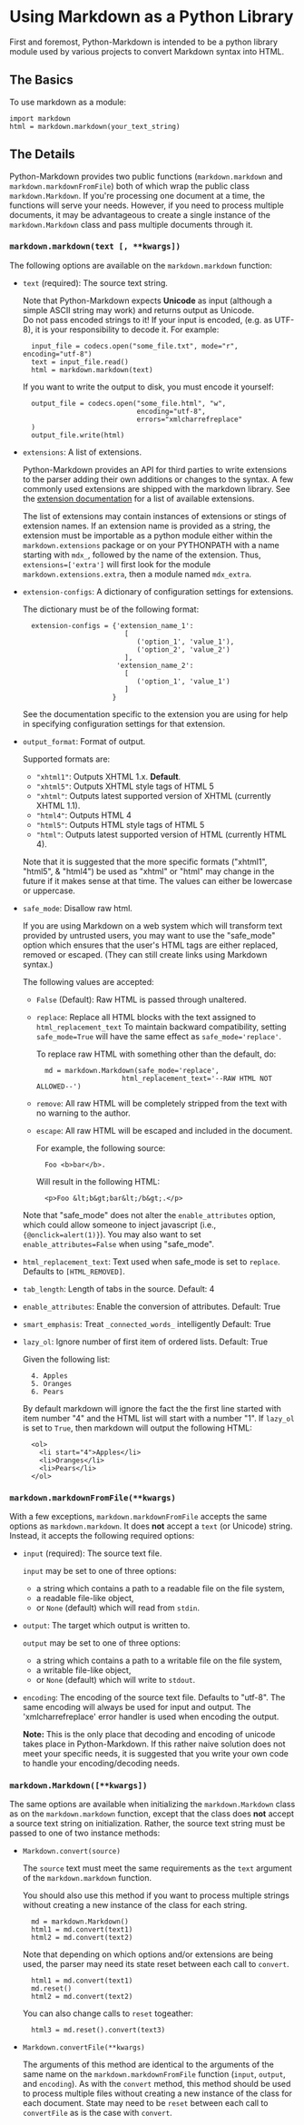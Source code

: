 Using Markdown as a Python Library
==================================

First and foremost, Python-Markdown is intended to be a python library module
used by various projects to convert Markdown syntax into HTML.

The Basics
----------

To use markdown as a module:

    import markdown
    html = markdown.markdown(your_text_string)

The Details
-----------

Python-Markdown provides two public functions (`markdown.markdown` and 
`markdown.markdownFromFile`) both of which wrap the public class
`markdown.Markdown`. If you're processing one document at a time, the
functions will serve your needs. However, if you need to process 
multiple documents, it may be advantageous to create a single instance 
of the `markdown.Markdown` class and pass multiple documents through it.

### `markdown.markdown(text [, **kwargs])`

The following options are available on the `markdown.markdown` function:

* `text` (required): The source text string.

    Note that Python-Markdown expects **Unicode** as input (although
    a simple ASCII string may work) and returns output as Unicode.  
    Do not pass encoded strings to it! If your input is encoded, (e.g. as 
    UTF-8), it is your responsibility to decode it.  For example:

        input_file = codecs.open("some_file.txt", mode="r", encoding="utf-8")
        text = input_file.read()
        html = markdown.markdown(text)

    If you want to write the output to disk, you must encode it yourself:

        output_file = codecs.open("some_file.html", "w", 
                                  encoding="utf-8", 
                                  errors="xmlcharrefreplace"
        )
        output_file.write(html)

* `extensions`: A list of extensions.

    Python-Markdown provides an API for third parties to write extensions to
    the parser adding their own additions or changes to the syntax. A few
    commonly used extensions are shipped with the markdown library. See
    the [extension documentation](extensions) for a list of available extensions.

    The list of extensions may contain instances of extensions or stings of
    extension names. If an extension name is provided as a string, the
    extension must be importable as a python module either within the 
    `markdown.extensions` package or on your PYTHONPATH with a name starting 
    with `mdx_`, followed by the name of the extension.  Thus, 
    `extensions=['extra']` will first look for the module 
    `markdown.extensions.extra`, then a module named `mdx_extra`. 

* `extension-configs`: A dictionary of configuration settings for extensions.

    The dictionary must be of the following format:

        extension-configs = {'extension_name_1': 
                               [
                                  ('option_1', 'value_1'),
                                  ('option_2', 'value_2')
                               ],
                             'extension_name_2':
                               [
                                  ('option_1', 'value_1')
                               ]
                            }
    See the documentation specific to the extension you are using for help in 
    specifying configuration settings for that extension.

* `output_format`: Format of output. 

    Supported formats are:

    * `"xhtml1"`: Outputs XHTML 1.x. **Default**.
    * `"xhtml5"`: Outputs XHTML style tags of HTML 5
    * `"xhtml"`: Outputs latest supported version of XHTML (currently XHTML 1.1).
    * `"html4"`: Outputs HTML 4
    * `"html5"`: Outputs HTML style tags of HTML 5
    * `"html"`: Outputs latest supported version of HTML (currently HTML 4).

    Note that it is suggested that the more specific formats ("xhtml1",
    "html5", & "html4") be used as "xhtml" or "html" may change in the future
    if it makes sense at that time. The values can either be lowercase or 
    uppercase.

* `safe_mode`: Disallow raw html.

    If you are using Markdown on a web system which will transform text 
    provided by untrusted users, you may want to use the "safe_mode" 
    option which ensures that the user's HTML tags are either replaced, 
    removed or escaped. (They can still create links using Markdown syntax.)

    The following values are accepted:

    * `False` (Default): Raw HTML is passed through unaltered.

    * `replace`: Replace all HTML blocks with the text assigned to 
      `html_replacement_text` To maintain backward compatibility, setting 
      `safe_mode=True` will have the same effect as `safe_mode='replace'`.   

        To replace raw HTML with something other than the default, do:

            md = markdown.Markdown(safe_mode='replace', 
                               html_replacement_text='--RAW HTML NOT ALLOWED--')

    * `remove`: All raw HTML will be completely stripped from the text with
      no warning to the author.

    * `escape`: All raw HTML will be escaped and included in the document.

        For example, the following source:

            Foo <b>bar</b>.

        Will result in the following HTML:

            <p>Foo &lt;b&gt;bar&lt;/b&gt;.</p>

    Note that "safe_mode" does not alter the `enable_attributes` option, which 
    could allow someone to inject javascript (i.e., `{@onclick=alert(1)}`). You 
    may also want to set `enable_attributes=False` when using "safe_mode".

* `html_replacement_text`: Text used when safe_mode is set to `replace`.
  Defaults to `[HTML_REMOVED]`.

* `tab_length`: Length of tabs in the source. Default: 4

* `enable_attributes`: Enable the conversion of attributes. Default: True

* `smart_emphasis`: Treat `_connected_words_` intelligently Default: True

* `lazy_ol`: Ignore number of first item of ordered lists. Default: True

    Given the following list:

        4. Apples
        5. Oranges
        6. Pears

    By default markdown will ignore the fact the the first line started 
    with item number "4" and the HTML list will start with a number "1".
    If `lazy_ol` is set to `True`, then markdown will output the following
    HTML:

        <ol>
          <li start="4">Apples</li>
          <li>Oranges</li>
          <li>Pears</li>
        </ol>


### `markdown.markdownFromFile(**kwargs)`

With a few exceptions, `markdown.markdownFromFile` accepts the same options as 
`markdown.markdown`. It does **not** accept a `text` (or Unicode) string. 
Instead, it accepts the following required options:

* `input` (required): The source text file.

    `input` may be set to one of three options:

    * a string which contains a path to a readable file on the file system,
    * a readable file-like object,
    * or `None` (default) which will read from `stdin`.

* `output`: The target which output is written to.

    `output` may be set to one of three options:

    * a string which contains a path to a writable file on the file system,
    * a writable file-like object,
    * or `None` (default) which will write to `stdout`.

* `encoding`: The encoding of the source text file. Defaults to 
  "utf-8". The same encoding will always be used for input and output. 
  The 'xmlcharrefreplace' error handler is used when encoding the output.

    **Note:** This is the only place that decoding and encoding of unicode
    takes place in Python-Markdown. If this rather naive solution does not
    meet your specific needs, it is suggested that you write your own code
    to handle your encoding/decoding needs.

### `markdown.Markdown([**kwargs])`

The same options are available when initializing the `markdown.Markdown` class
as on the `markdown.markdown` function, except that the class does **not**
accept a source text string on initialization. Rather, the source text string
must be passed to one of two instance methods:

* `Markdown.convert(source)`

    The `source` text must meet the same requirements as the `text` argument
    of the `markdown.markdown` function.

    You should also use this method if you want to process multiple strings
    without creating a new instance of the class for each string.

        md = markdown.Markdown()
        html1 = md.convert(text1)
        html2 = md.convert(text2)

    Note that depending on which options and/or extensions are being used,
    the parser may need its state reset between each call to `convert`.

        html1 = md.convert(text1)
        md.reset()
        html2 = md.convert(text2)
    
    You can also change calls to `reset` togeather:
    
        html3 = md.reset().convert(text3)

* `Markdown.convertFile(**kwargs)`

    The arguments of this method are identical to the arguments of the same
    name on the `markdown.markdownFromFile` function (`input`, `output`, and 
    `encoding`). As with the `convert` method, this method should be used to 
    process multiple files without creating a new instance of the class for 
    each document. State may need to be `reset` between each call to 
    `convertFile` as is the case with `convert`.
